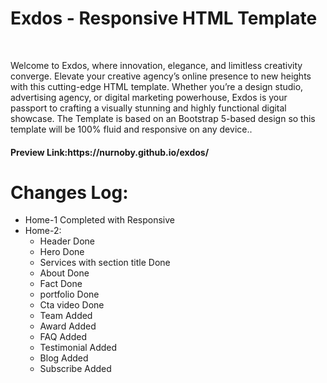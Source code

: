 <h1>Exdos - Responsive HTML Template</h1><br>
<p>
Welcome to Exdos, where innovation, elegance, and limitless creativity converge. Elevate your creative agency’s online presence to new heights with this cutting-edge HTML template. Whether you’re a design studio, advertising agency, or digital marketing powerhouse, Exdos is your passport to crafting a visually stunning and highly functional digital showcase. The Template is based on an Bootstrap 5-based design so this template will be 100% fluid and responsive on any device..
</p>
<h4><b>Preview Link:</b>https://nurnoby.github.io/exdos/</h4>

<h1>Changes Log:</h1>
<ul>
    <li>Home-1 Completed with Responsive</li>
    <li>Home-2:
        <ul>
             <li>Header Done</li>
             <li>Hero Done</li>
             <li>Services with section title Done</li>
             <li>About Done</li>
             <li>Fact Done</li>
             <li>portfolio Done</li>
             <li>Cta video Done</li>
             <li>Team Added</li>
             <li>Award Added</li>
             <li>FAQ Added</li>
             <li>Testimonial Added</li>
             <li>Blog Added</li>
             <li>Subscribe Added</li>
        </ul>
    </li>
    

</ul>